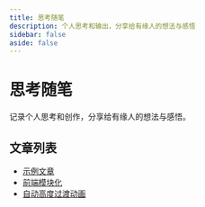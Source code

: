 ```yaml
---
title: 思考随笔
description: 个人思考和输出，分享给有缘人的想法与感悟
sidebar: false
aside: false
---
```


# 思考随笔

记录个人思考和创作，分享给有缘人的想法与感悟。

## 文章列表

- [示例文章](/thoughts/example.html)
- [前端模块化](/thoughts/frontend-modularization.html)
- [自动高度过渡动画](/thoughts/auto-animation-height.html)

<script setup>
import { useData } from 'vitepress'

const { isDark } = useData()
</script>

<style scoped>
.blog-page {
  padding-bottom: 50px;
}
</style> 